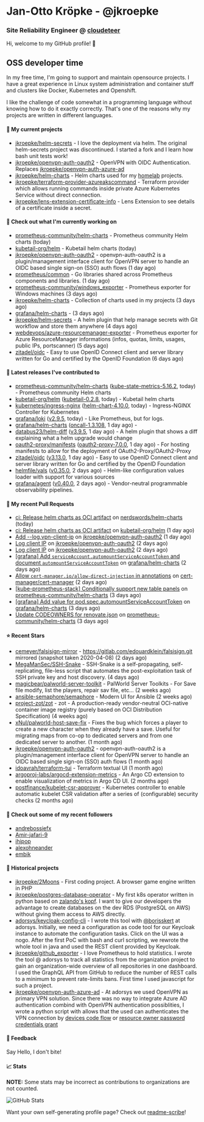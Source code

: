 # Jan-Otto Kröpke - @jkroepke
### Site Reliability Engineer @ [cloudeteer](https://cloudeteer.de/)

Hi, welcome to my GitHub profile! 👋

## OSS developer time
In my free time, I'm going to support and maintain opensource projects. I have a great experience in Linux system administration and container stuff and clusters like Docker, Kubernetes and Openshift.

I like the challenge of code somewhat in a programming language without knowing how to do it exactly correctly. That's one of the reasons why my projects are written in different languages.

#### 🌱 My current projects
- [jkroepke/helm-secrets](https://github.com/jkroepke/helm-secrets) - I love the deployment via helm. The original helm-secrets project was discontinued. I started a fork and I learn how bash unit tests work!
- [jkroepke/openvpn-auth-oauth2](https://github.com/jkroepke/openvpn-auth-oauth2) - OpenVPN with OIDC Authentication. Replaces  [jkroepke/openvpn-auth-azure-ad](https://github.com/jkroepke/openvpn-auth-azure-ad) 
- [jkroepke/helm-charts](https://github.com/jkroepke/helm-charts) - Helm charts used for my [homelab](https://github.com/jkroepke/homelab) projects.
- [jkroepke/terraform-provider-azureakscommand](https://github.com/jkroepke/terraform-provider-azureakscommand) - Terraform provider which allows running commands inside private Azure Kubernetes Service without direct connection.
- [jkroepke/lens-extension-certificate-info](https://github.com/jkroepke/lens-extension-certificate-info) - Lens Extension to see details of a certificate inside a secret.

#### 👷 Check out what I'm currently working on

- [prometheus-community/helm-charts](https://github.com/prometheus-community/helm-charts) - Prometheus community Helm charts (today)
- [kubetail-org/helm](https://github.com/kubetail-org/helm) - Kubetail helm charts (today)
- [jkroepke/openvpn-auth-oauth2](https://github.com/jkroepke/openvpn-auth-oauth2) - openvpn-auth-oauth2 is a plugin/management interface client for OpenVPN server to handle an OIDC based single sign-on (SSO) auth flows (1 day ago)
- [prometheus/common](https://github.com/prometheus/common) - Go libraries shared across Prometheus components and libraries. (1 day ago)
- [prometheus-community/windows_exporter](https://github.com/prometheus-community/windows_exporter) - Prometheus exporter for Windows machines (3 days ago)
- [jkroepke/helm-charts](https://github.com/jkroepke/helm-charts) - Collection of charts used in my projects (3 days ago)
- [grafana/helm-charts](https://github.com/grafana/helm-charts) -  (3 days ago)
- [jkroepke/helm-secrets](https://github.com/jkroepke/helm-secrets) - A helm plugin that help manage secrets with Git workflow and store them anywhere (4 days ago)
- [webdevops/azure-resourcemanager-exporter](https://github.com/webdevops/azure-resourcemanager-exporter) - Prometheus exporter for Azure ResourceManager informations (infos, quotas, limits, usages, public IPs, portscanner) (5 days ago)
- [zitadel/oidc](https://github.com/zitadel/oidc) - Easy to use OpenID Connect client and server library written for Go and certified by the OpenID Foundation (6 days ago)

#### 🔭 Latest releases I've contributed to

- [prometheus-community/helm-charts](https://github.com/prometheus-community/helm-charts) ([kube-state-metrics-5.16.2](https://github.com/prometheus-community/helm-charts/releases/tag/kube-state-metrics-5.16.2), today) - Prometheus community Helm charts
- [kubetail-org/helm](https://github.com/kubetail-org/helm) ([kubetail-0.2.8](https://github.com/kubetail-org/helm/releases/tag/kubetail-0.2.8), today) - Kubetail helm charts
- [kubernetes/ingress-nginx](https://github.com/kubernetes/ingress-nginx) ([helm-chart-4.10.0](https://github.com/kubernetes/ingress-nginx/releases/tag/helm-chart-4.10.0), today) - Ingress-NGINX Controller for Kubernetes
- [grafana/loki](https://github.com/grafana/loki) ([v2.9.5](https://github.com/grafana/loki/releases/tag/v2.9.5), today) - Like Prometheus, but for logs.
- [grafana/helm-charts](https://github.com/grafana/helm-charts) ([oncall-1.3.108](https://github.com/grafana/helm-charts/releases/tag/oncall-1.3.108), 1 day ago) - 
- [databus23/helm-diff](https://github.com/databus23/helm-diff) ([v3.9.5](https://github.com/databus23/helm-diff/releases/tag/v3.9.5), 1 day ago) - A helm plugin that shows a diff explaining what a helm upgrade would change
- [oauth2-proxy/manifests](https://github.com/oauth2-proxy/manifests) ([oauth2-proxy-7.0.0](https://github.com/oauth2-proxy/manifests/releases/tag/oauth2-proxy-7.0.0), 1 day ago) - For hosting manifests to allow for the deployment of OAuth2-Proxy/OAuth2-Proxy
- [zitadel/oidc](https://github.com/zitadel/oidc) ([v3.13.0](https://github.com/zitadel/oidc/releases/tag/v3.13.0), 1 day ago) - Easy to use OpenID Connect client and server library written for Go and certified by the OpenID Foundation
- [helmfile/vals](https://github.com/helmfile/vals) ([v0.35.0](https://github.com/helmfile/vals/releases/tag/v0.35.0), 2 days ago) - Helm-like configuration values loader with support for various sources
- [grafana/agent](https://github.com/grafana/agent) ([v0.40.0](https://github.com/grafana/agent/releases/tag/v0.40.0), 2 days ago) - Vendor-neutral programmable observability pipelines.

#### 🔨 My recent Pull Requests

- [ci: Release helm charts as OCI artifact](https://github.com/nerdswords/helm-charts/pull/48) on [nerdswords/helm-charts](https://github.com/nerdswords/helm-charts) (today)
- [ci: Release helm charts as OCI artifact](https://github.com/kubetail-org/helm/pull/9) on [kubetail-org/helm](https://github.com/kubetail-org/helm) (1 day ago)
- [Add --log.vpn-client-ip](https://github.com/jkroepke/openvpn-auth-oauth2/pull/204) on [jkroepke/openvpn-auth-oauth2](https://github.com/jkroepke/openvpn-auth-oauth2) (1 day ago)
- [Log client IP](https://github.com/jkroepke/openvpn-auth-oauth2/pull/200) on [jkroepke/openvpn-auth-oauth2](https://github.com/jkroepke/openvpn-auth-oauth2) (2 days ago)
- [Log client IP](https://github.com/jkroepke/openvpn-auth-oauth2/pull/199) on [jkroepke/openvpn-auth-oauth2](https://github.com/jkroepke/openvpn-auth-oauth2) (2 days ago)
- [[grafana] Add `serviceAccount.automountServiceAccountToken` and document `automountServiceAccountToken`](https://github.com/grafana/helm-charts/pull/2997) on [grafana/helm-charts](https://github.com/grafana/helm-charts) (2 days ago)
- [Allow `cert-manager.io/allow-direct-injection` in annotations](https://github.com/cert-manager/cert-manager/pull/6801) on [cert-manager/cert-manager](https://github.com/cert-manager/cert-manager) (2 days ago)
- [[kube-prometheus-stack] Conditionally support new table panels](https://github.com/prometheus-community/helm-charts/pull/4297) on [prometheus-community/helm-charts](https://github.com/prometheus-community/helm-charts) (3 days ago)
- [[grafana] Add value for pod.spec.automountServiceAccountToken](https://github.com/grafana/helm-charts/pull/2991) on [grafana/helm-charts](https://github.com/grafana/helm-charts) (3 days ago)
- [Update CODEOWNERS for renovate.json](https://github.com/prometheus-community/helm-charts/pull/4293) on [prometheus-community/helm-charts](https://github.com/prometheus-community/helm-charts) (3 days ago)

#### ⭐ Recent Stars

- [cemeyer/falsisign-mirror](https://github.com/cemeyer/falsisign-mirror) - https://gitlab.com/edouardklein/falsisign.git mirrored (snapshot taken 2020-04-08) (2 days ago)
- [MegaManSec/SSH-Snake](https://github.com/MegaManSec/SSH-Snake) - SSH-Snake is a self-propagating, self-replicating, file-less script that automates the post-exploitation task of SSH private key and host discovery. (4 days ago)
- [magicbear/palworld-server-toolkit](https://github.com/magicbear/palworld-server-toolkit) - PalWorld Server Toolkits - For Save file modify, list the players, repair sav file, etc... (2 weeks ago)
- [ansible-semaphore/semaphore](https://github.com/ansible-semaphore/semaphore) - Modern UI for Ansible (2 weeks ago)
- [project-zot/zot](https://github.com/project-zot/zot) - zot - A production-ready vendor-neutral OCI-native container image registry (purely based on OCI Distribution Specification) (4 weeks ago)
- [xNul/palworld-host-save-fix](https://github.com/xNul/palworld-host-save-fix) - Fixes the bug which forces a player to create a new character when they already have a save. Useful for migrating maps from co-op to dedicated servers and from one dedicated server to another. (1 month ago)
- [jkroepke/openvpn-auth-oauth2](https://github.com/jkroepke/openvpn-auth-oauth2) - openvpn-auth-oauth2 is a plugin/management interface client for OpenVPN server to handle an OIDC based single sign-on (SSO) auth flows (1 month ago)
- [idoavrah/terraform-tui](https://github.com/idoavrah/terraform-tui) - Terraform textual UI (1 month ago)
- [argoproj-labs/argocd-extension-metrics](https://github.com/argoproj-labs/argocd-extension-metrics) - An Argo CD extension to enable visualization of metrics in Argo CD UI. (2 months ago)
- [postfinance/kubelet-csr-approver](https://github.com/postfinance/kubelet-csr-approver) - Kubernetes controller to enable automatic kubelet CSR validation after a series of (configurable) security checks (2 months ago)

#### 👯 Check out some of my recent followers

- [andrebossiefx](https://github.com/andrebossiefx)
- [Amir-jafari-9](https://github.com/Amir-jafari-9)
- [ihipop](https://github.com/ihipop)
- [alexohneander](https://github.com/alexohneander)
- [embik](https://github.com/embik)

#### 📜 Historical projects
- [jkroepke/2Moons](https://github.com/jkroepke/2Moons) - First coding project. A browser game engine written in PHP
- [jkroepke/postgres-database-operator](https://github.com/jkroepke/postgres-database-operator) - My first k8s operator written in python based on [zalando's kopf](https://github.com/zalando-incubator/kopf). I want to give our developers the advantage to create databases on the dev RDS (PostgreSQL on AWS) without giving them access to AWS directly.
- [adorsys/keycloak-config-cli](https://github.com/adorsys/keycloak-config-cli) - I wrote this tool with [@borisskert](https://github.com/borisskert) at adorsys. Initially, we need a configuration as code tool for our Keycloak instance to automate the configuration tasks. Click on the UI was a nogo. After the first PoC with bash and curl scripting, we rewrote the whole tool in java and used the REST client provided by Keycloak.
- [jkroepke/github_exporter](https://github.com/jkroepke/github_exporter) - I love Prometheus to hold statistics. I wrote the tool @ adorsys to track all statistics from the organization project to gain an organization-wide overview of all repositories in one dashboard. I used the GraphQL API from GitHub to reduce the number of REST calls to a minimum to prevent rate-limits bans. First time I used javascript for such a project.
- [jkroepke/openvpn-auth-azure-ad](https://github.com/jkroepke/openvpn-auth-azure-ad) - At adorsys we used OpenVPN as primary VPN solution. Since there was no way to integrate Azure AD authentication combind with OpenVPN authentication possiblities, I wrote a python script with allows that the used can authenticates the VPN connection by [devices code flow](https://docs.microsoft.com/en-us/azure/active-directory/develop/v2-oauth2-device-code) or [resource owner password credentials grant](https://docs.microsoft.com/en-us/azure/active-directory/develop/v2-oauth-ropc)

#### 💬 Feedback

Say Hello, I don't bite!

#### 📈 Stats

**NOTE:** Some stats may be incorrect as contributions to organizations
are not counted.

![GitHub Stats](https://github-readme-stats.vercel.app/api?username=jkroepke&count_private=false&theme=tokyonight&show_icons=true)

Want your own self-generating profile page? Check out [readme-scribe](https://github.com/muesli/readme-scribe)!
